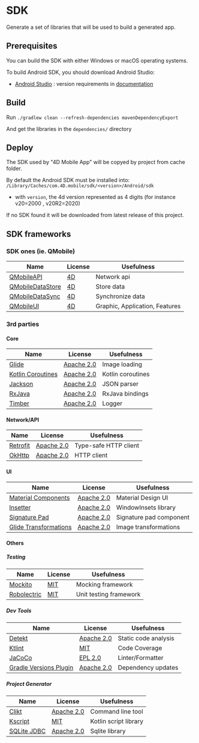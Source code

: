 # SDK

Generate a set of libraries that will be used to build a generated app.

## Prerequisites

You can build the SDK with either Windows or macOS operating systems.

To build Android SDK, you should download Android Studio:

- [Android Studio](https://developer.android.com/studio) : version requirements in [documentation](https://github.com/doc4d/go-mobile/blob/main/docs/getting-started/requirements.md#android)

## Build

Run `./gradlew clean --refresh-dependencies mavenDependencyExport`

And get the libraries in the `dependencies/` directory


## Deploy

The SDK used by "4D Mobile App" will be copyed by project from cache folder.

By default the Android SDK must be installed into: `/Library/Caches/com.4D.mobile/sdk/<version>/Android/sdk`

- with `version`, the 4d version represented as 4 digits (for instance v20=2000 , v20R2=2020)

If no SDK found it will be downloaded from latest release of this project.

## SDK frameworks

### SDK ones (ie. QMobile)

| Name | License | Usefulness |
|-|-|-|
| [QMobileAPI](https://github.com/4d/android-QMobileAPI) | [4D](https://github.com/4d/android-QMobileAPI/blob/master/LICENSE.md) | Network api |
| [QMobileDataStore](https://github.com/4d/android-QMobileDataStore) | [4D](https://github.com/4d/android-QMobileDataStore/blob/master/LICENSE.md) | Store data |
| [QMobileDataSync](https://github.com/4d/android-QMobileDataSync) | [4D](https://github.com/4d/android-QMobileDataSync/blob/master/LICENSE.md) | Synchronize data |
| [QMobileUI](https://github.com/4d/android-QMobileUI) | [4D](https://github.com/4d/android-QMobileUI/blob/master/LICENSE.md) | Graphic, Application, Features |

### 3rd parties


#### Core

| Name | License | Usefulness |
|-|-|-|
| [Glide](https://github.com/bumptech/glide) | [Apache 2.0](https://github.com/bumptech/glide/blob/master/LICENSE) | Image loading | 
| [Kotlin Coroutines](https://github.com/Kotlin/kotlinx.coroutines) | [Apache 2.0](https://github.com/Kotlin/kotlinx.coroutines/blob/master/LICENSE.txt) | Kotlin coroutines | 
| [Jackson](https://github.com/FasterXML/jackson-module-kotlin) | [Apache 2.0](https://github.com/FasterXML/jackson-module-kotlin/blob/2.15/LICENSE) | JSON parser | 
| [RxJava](https://github.com/ReactiveX/RxAndroid) | [Apache 2.0](https://github.com/ReactiveX/RxAndroid/blob/2.x/LICENSE) | RxJava bindings | 
| [Timber](https://github.com/JakeWharton/timber) | [Apache 2.0](https://github.com/JakeWharton/timber/blob/master/LICENSE.txt) | Logger | 

#### Network/API

| Name | License | Usefulness |
|-|-|-|
| [Retrofit](https://github.com/square/retrofit) | [Apache 2.0](https://github.com/square/retrofit/blob/master/LICENSE.txt) | Type-safe HTTP client |
| [OkHttp](https://github.com/square/okhttp) | [Apache 2.0](https://github.com/square/okhttp/blob/master/LICENSE.txt) | HTTP client |

#### UI

| Name | License | Usefulness |
|-|-|-|
| [Material Components](https://github.com/material-components/material-components-android) | [Apache 2.0](https://github.com/material-components/material-components-android/blob/master/LICENSE) | Material Design UI |WindowInsets library
| [Insetter](https://github.com/chrisbanes/insetter) | [Apache 2.0](https://github.com/chrisbanes/insetter/blob/main/LICENSE) | WindowInsets library | 
| [Signature Pad](https://github.com/gcacace/android-signaturepad) | [Apache 2.0](https://github.com/gcacace/android-signaturepad/blob/master/LICENSE) | Signature pad component | 
| [Glide Transformations](https://github.com/wasabeef/glide-transformations) | [Apache 2.0](https://github.com/wasabeef/glide-transformations/blob/main/LICENSE) | 	Image transformations |

#### Others

##### Testing

| Name | License | Usefulness |
|-|-|-|
| [Mockito](https://github.com/mockito/mockito) | [MIT](https://github.com/mockito/mockito/blob/release/3.x/LICENSE) | Mocking framework | 
| [Robolectric](https://github.com/robolectric/robolectric) | [MIT](https://github.com/robolectric/robolectric/blob/master/LICENSE) | Unit testing framework |

##### Dev Tools

| Name | License | Usefulness |
|-|-|-|
| [Detekt](https://github.com/arturbosch/detekt) | [Apache 2.0](https://github.com/arturbosch/detekt/blob/master/LICENSE) | Static code analysis |
| [Ktlint](https://github.com/pinterest/ktlint) | [MIT](https://github.com/pinterest/ktlint/blob/master/LICENSE) | Code Coverage |
| [JaCoCo](https://github.com/jacoco/jacoco) | [EPL 2.0](https://github.com/jacoco/jacoco/blob/master/LICENSE.md) | Linter/Formatter |
| [Gradle Versions Plugin](https://github.com/ben-manes/gradle-versions-plugin) | [Apache 2.0](https://github.com/ben-manes/gradle-versions-plugin/blob/master/LICENSE.txt) | Dependency updates |

##### Project Generator

| Name | License | Usefulness |
|-|-|-|
| [Clikt](https://github.com/ajalt/clikt) | [Apache 2.0](https://github.com/ajalt/clikt/blob/master/LICENSE.txt) | Command line tool |
| [Kscript](https://github.com/kscripting/kscript) | [MIT](https://github.com/kscripting/kscript/blob/master/LICENSE.txt) | Kotlin script library |
| [SQLite JDBC](https://github.com/xerial/sqlite-jdbc) | [Apache 2.0](https://github.com/xerial/sqlite-jdbc/blob/master/LICENSE) | Sqlite library |

